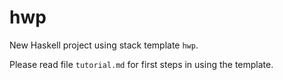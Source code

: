 hwp
==========

New Haskell project using stack template `hwp`.

Please read file `tutorial.md` for first steps in using the template.
